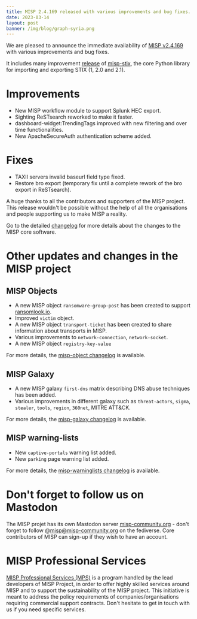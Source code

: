 ```yaml
---
title: MISP 2.4.169 released with various improvements and bug fixes. 
date: 2023-03-14
layout: post
banner: /img/blog/graph-syria.png 
---
```


We are pleased to announce the immediate availability of [MISP v2.4.169](https://github.com/MISP/MISP/releases/tag/v2.4.169) with various improvements and bug fixes.  

It includes many improvement [release](https://github.com/MISP/misp-stix/releases/tag/v2.4.169) of [misp-stix](https://github.com/MISP/misp-stix), the core Python library for importing and exporting STIX (1, 2.0 and 2.1).

# Improvements

- New MISP workflow module to support Splunk HEC export.
- Sighting ReSTsearch reworked to make it faster.
- dashboard-widget:TrendingTags improved with new filtering and over time functionalities.
- New ApacheSecureAuth authentication scheme added.

# Fixes

- TAXII servers invalid baseurl field type fixed.
- Restore bro export (temporary fix until a complete rework of the bro export in ReSTsearch).

A huge thanks to all the contributors and supporters of the MISP project. This release wouldn't be possible without the help of all the organisations and people supporting us to make MISP a reality.

Go to the detailed [changelog](https://www.misp-project.org/Changelog.txt) for more details about the changes to the MISP core software.

# Other updates and changes in the MISP project

## MISP Objects

- A new MISP object `ransomware-group-post` has been created to support [ransomlook.io](https://www.ransomlook.io/).  
- Improved `victim` object.
- A new MISP object `transport-ticket` has been created to share information about transports in MISP.
- Various improvements to `network-connection`, `network-socket`.
- A new MISP object `registry-key-value`

For more details, the [misp-object changelog](https://www.misp-project.org/Changelog-misp-objects.txt) is available.

## MISP Galaxy

- A new MISP galaxy `first-dns` matrix describing DNS abuse techniques has been added.
- Various improvements in different galaxy such as `threat-actors`, `sigma`, `stealer`, `tools`, `region`, `360net`, MITRE ATT&CK.

For more details, the [misp-galaxy changelog](https://www.misp-project.org/Changelog-misp-galaxy.txt) is available.

## MISP warning-lists

- New `captive-portals` warning list added.
- New `parking` page warning list added.

For more details, the [misp-warninglists changelog](https://www.misp-project.org/Changelog-misp-warninglists.txt) is available.

# Don't forget to follow us on Mastodon

The MISP projet has its own Mastodon server [misp-community.org](https://misp-community.org/) - don't forget to follow @misp@misp-community.org on the fediverse. Core contributors of MISP can sign-up if they wish to have an account.

# MISP Professional Services

[MISP Professional Services (MPS)](https://www.misp-project.org/professional-services/) is a program handled by the lead developers of MISP Project, in order to offer highly skilled services around MISP and to support the sustainability of the MISP project. This initiative is meant to address the policy requirements of companies/organisations requiring commercial support contracts. Don't hesitate to get in touch with us if you need specific services.
